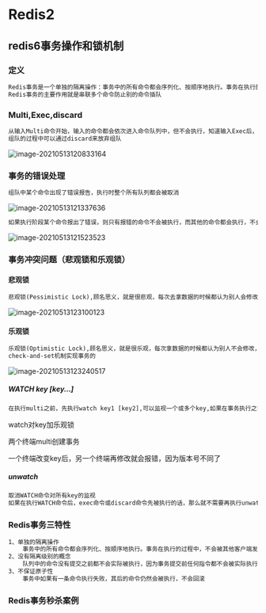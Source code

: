# Redis2

## redis6事务操作和锁机制

### 定义

```tex
Redis事务是一个单独的隔离操作：事务中的所有命令都会序列化、按顺序地执行。事务在执行的过程中，不会被其他客户端发送来的命令请求所打断
Redis事务的主要作用就是串联多个命令防止别的命令插队
```



### Multi,Exec,discard

```tex
从输入Multi命令开始，输入的命令都会依次进入命令队列中，但不会执行，知道输入Exec后，Redis会将之前的命令队列中的命令依次执行
组队的过程中可以通过discard来放弃组队
```

![image-20210513120833164](C:\Users\zwj\AppData\Roaming\Typora\typora-user-images\image-20210513120833164.png)

### 事务的错误处理

```tex
组队中某个命令出现了错误报告，执行时整个所有队列都会被取消
```

![image-20210513121337636](C:\Users\zwj\AppData\Roaming\Typora\typora-user-images\image-20210513121337636.png)

```tex
如果执行阶段某个命令报出了错误，则只有报错的命令不会被执行，而其他的命令都会执行，不会回滚
```

![image-20210513121523523](C:\Users\zwj\AppData\Roaming\Typora\typora-user-images\image-20210513121523523.png)

### 事务冲突问题（悲观锁和乐观锁）

#### 悲观锁

```tex
悲观锁(Pessimistic Lock),顾名思义，就是很悲观，每次去拿数据的时候都认为别人会修改，所以每次在拿数据的时候都会上锁，这样别人想拿这个数据就会block(阻塞)直到拿到锁，传统的关系型数据库里面就用到了很多这种机制，比如行锁，表锁等，读锁，写锁等，都是在操作前先上锁
```

![image-20210513123100123](C:\Users\zwj\AppData\Roaming\Typora\typora-user-images\image-20210513123100123.png)

#### 乐观锁

```tex
乐观锁(Optimistic Lock),顾名思义，就是很乐观，每次拿数据的时候都认为别人不会修改，所以不会上锁，但是在更新的时候会判断一下在此期间别人有没有去更新这个数据，可以使用版本号控制。乐观锁适用于多读的应用类型，这样可以提高吞吐量。Redis就是利用这种
check-and-set机制实现事务的
```



![image-20210513123240517](C:\Users\zwj\AppData\Roaming\Typora\typora-user-images\image-20210513123240517.png)

##### WATCH key [key...]

```tex
在执行multi之前，先执行watch key1 [key2],可以监视一个或多个key,如果在事务执行之前这个或这些key时被其他命令所改动，那么事务将被打断
```

watch对key加乐观锁

两个终端multi创建事务

一个终端改变key后，另一个终端再修改就会报错，因为版本号不同了

##### unwatch

```tex
取消WATCH命令对所有key的监视
如果在执行WATCH命令后，exec命令或discard命令先被执行的话，那么就不需要再执行unwatch了
```

### Redis事务三特性

```tex
1、单独的隔离操作
	事务中的所有命令都会序列化、按顺序地执行。事务在执行的过程中，不会被其他客户端发送来的命令请求所打断
2、没有隔离级别的概念
	队列中的命令没有提交之前都不会实际被执行，因为事务提交前任何指令都不会被实际执行
3、不保证原子性
	事务中如果有一条命令执行失败，其后的命令仍然会被执行，不会回滚
```



### Redis事务秒杀案例